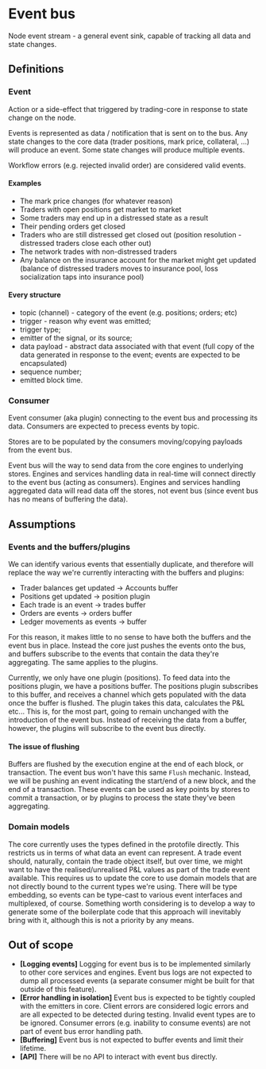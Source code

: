 # Event bus

Node event stream - a general event sink, capable of tracking all data and state changes.

## Definitions

### Event

Action or a side-effect that triggered by trading-core in response to state change on the node.

Events is represented as data / notification that is sent on to the bus. Any state changes to the core data (trader positions, mark price, collateral, ...) will produce an event. Some state changes will produce multiple events.

Workflow errors (e.g. rejected invalid order) are considered valid events.

#### Examples

- The mark price changes (for whatever reason)
- Traders with open positions get market to market
- Some traders may end up in a distressed state as a result
- Their pending orders get closed
- Traders who are still distressed get closed out (position resolution - distressed traders close each other out)
- The network trades with non-distressed traders
- Any balance on the insurance account for the market might get updated (balance of distressed traders moves to insurance pool, loss socialization taps into insurance pool)

#### Every structure

- topic (channel) - category of the event (e.g. positions; orders; etc)
- trigger - reason why event was emitted;
- trigger type;
- emitter of the signal, or its source;
- data payload - abstract data associated with that event (full copy of the data generated in response to the event; events are expected to be encapsulated)
- sequence number;
- emitted block time.

### Consumer

Event consumer (aka plugin) connecting to the event bus and processing its data. Consumers are expected to precess events by topic.

Stores are to be populated by the consumers moving/copying payloads from the event bus.

Event bus will the way to send data from the core engines to underlying stores. Engines and services handling data in real-time will connect directly to the event bus (acting as consumers). Engines and services handling aggregated data will read data off the stores, not event bus (since event bus has no means of buffering the data).

## Assumptions

### Events and the buffers/plugins

We can identify various events that essentially duplicate, and therefore will replace the way we're currently interacting with the buffers and plugins:

- Trader balances get updated -> Accounts buffer
- Positions get updated -> position plugin
- Each trade is an event -> trades buffer
- Orders are events -> orders buffer
- Ledger movements as events -> buffer

For this reason, it makes little to no sense to have both the buffers and the event bus in place. Instead the core just pushes the events onto the bus, and buffers subscribe to the events that contain the data they're aggregating. The same applies to the plugins.

Currently, we only have one plugin (positions). To feed data into the positions plugin, we have a positions buffer. The positions plugin subscribes to this buffer, and receives a channel which gets populated with the data once the buffer is flushed. The plugin takes this data, calculates the P&L etc... This is, for the most part, going to remain unchanged with the introduction of the event bus. Instead of receiving the data from a buffer, however, the plugins will subscribe to the event bus directly.

#### The issue of flushing

Buffers are flushed by the execution engine at the end of each block, or transaction. The event bus won't have this same `Flush` mechanic. Instead, we will be pushing an event indicating the start/end of a new block, and the end of a transaction. These events can be used as key points by stores to commit a transaction, or by plugins to process the state they've been aggregating.

### Domain models

The core currently uses the types defined in the protofile directly. This restricts us in terms of what data an event can represent. A trade event should, naturally, contain the trade object itself, but over time, we might want to have the realised/unrealised P&L values as part of the trade event available. This requires us to update the core to use domain models that are not directly bound to the current types we're using. There will be type embedding, so events can be type-cast to various event interfaces and multiplexed, of course.
Something worth considering is to develop a way to generate some of the boilerplate code that this approach will inevitably bring with it, although this is not a priority by any means.

## Out of scope

- __[Logging events]__ Logging for event bus is to be implemented similarly to other core services and engines. Event bus logs are not expected to dump all processed events (a separate consumer might be built for that outside of this feature).
- __[Error handling in isolation]__ Event bus is expected to be tightly coupled with the emitters in core. Client errors are considered logic errors and are all expected to be detected during testing. Invalid event types are to be ignored. Consumer errors (e.g. inability to consume events) are not part of event bus error handling path.
- __[Buffering]__ Event bus is not expected to buffer events and limit their lifetime.
- __[API]__ There will be no API to interact with event bus directly.
